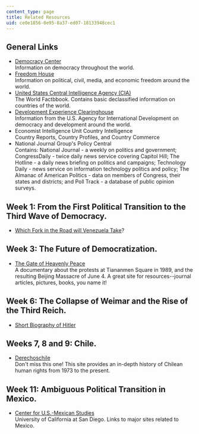 ```yaml
---
content_type: page
title: Related Resources
uid: ce0e1856-0e95-8a37-ed07-18133948cec1
---
```


General Links
-------------

*   [Democracy Center](http://www.democracyctr.org/)  
    Information on democracy throughout the world.
*   [Freedom House](http://www.freedomhouse.org/)  
    Information on political, civil, media, and economic freedom around the world.
*   [United States Central Intelligence Agency (CIA)](https://www.cia.gov/library/publications/the-world-factbook/)  
    The World Factbbook. Contains basic declassified information on countries of the world.
*   [Development Experience Clearinghouse](https://dec.usaid.gov/dec/home/Default.aspx)  
    Information from the U.S. Agency for International Development on democracy and development around the world.
*   Economist Intelligence Unit Country Intelligence  
    Country Reports, Country Profiles, and Country Commerce
*   National Journal Group's Policy Central  
    Contains: National Journal - a weekly on politics and government; CongressDaily - twice daily news service covering Capitol Hill; The Hotline - a daily news briefing on politics and campaigns; Technology Daily - news service on information technology politics and policy; The Almanac of American Politics - data on members of Congress, their states and districts; and Poll Track - a database of public opinion surveys.

Week 1: From the First Political Transition to the Third Wave of Democracy.
---------------------------------------------------------------------------

*   [Which Fork in the Road will Venezuela Take](http://www.csmonitor.com/1999/0729/p9s2.html)?

Week 3: The Future of Democratization.
--------------------------------------

*   [The Gate of Heavenly Peace](http://www.pbs.org/wgbh/pages/frontline/gate/)  
    A documentary about the protests at Tiananmen Square in 1989, and the resulting Beijing Massacre of June 4. A great site for resources--journal articles, pictures, books, you name it!

Week 6: The Collapse of Weimar and the Rise of the Third Reich.
---------------------------------------------------------------

*   [Short Biography of Hitler](http://www.historyplace.com/worldwar2/)

Weeks 7, 8 and 9: Chile.
------------------------

*   [Derechoschile](http://www.chipsites.com/derechos/index_eng.html)  
    Don't miss this one! This site provides an in-depth history of Chilean human rights from 1973 to the present.

Week 11: Ambiguous Political Transition in Mexico.
--------------------------------------------------

*   [Center for U.S.-Mexican Studies](http://usmex.ucsd.edu/)  
    University of California at San Diego. Links to major sites related to Mexico.